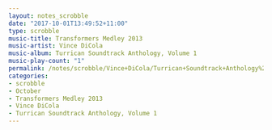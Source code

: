 ```yaml
---
layout: notes_scrobble
date: "2017-10-01T13:49:52+11:00"
type: scrobble
music-title: Transformers Medley 2013
music-artist: Vince DiCola
music-album: Turrican Soundtrack Anthology, Volume 1
music-play-count: "1"
permalink: /notes/scrobble/Vince+DiCola/Turrican+Soundtrack+Anthology%2C+Volume+1/7b0891810ccf06f4e20dd50bd959b478f739d92e.html
categories:
- scrobble
- October
- Transformers Medley 2013
- Vince DiCola
- Turrican Soundtrack Anthology, Volume 1
---
```

